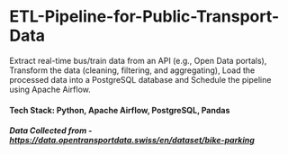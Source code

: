 # ETL-Pipeline-for-Public-Transport-Data
Extract real-time bus/train data from an API (e.g., Open Data portals), Transform the data (cleaning, filtering, and aggregating), Load the processed data into a PostgreSQL database and Schedule the pipeline using Apache Airflow.  

#### Tech Stack: Python, Apache Airflow, PostgreSQL, Pandas
##### Data Collected from - https://data.opentransportdata.swiss/en/dataset/bike-parking


